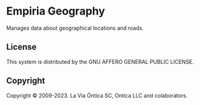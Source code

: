 ﻿# Empiria Geography

Manages data about geographical locations and roads.

## License

This system is distributed by the GNU AFFERO GENERAL PUBLIC LICENSE.

## Copyright

Copyright © 2009-2023. La Vía Óntica SC, Ontica LLC and colaborators.
